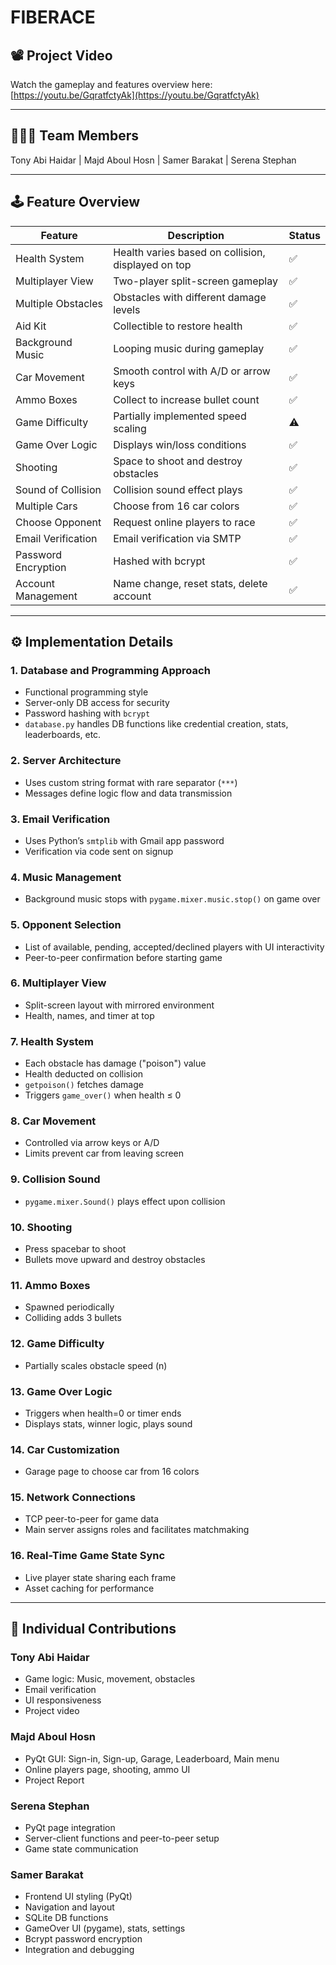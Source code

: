 # FIBERACE

## 📽️ Project Video

Watch the gameplay and features overview here: [https://youtu.be/GqratfctyAk](https://youtu.be/GqratfctyAk)

---

## 🧑‍🤝‍🧑 Team Members

Tony Abi Haidar | Majd Aboul Hosn | Samer Barakat | Serena Stephan   

---

## 🕹️ Feature Overview

| Feature                 | Description                                                                 | Status |
|-------------------------|-----------------------------------------------------------------------------|--------|
| Health System           | Health varies based on collision, displayed on top                         | ✅     |
| Multiplayer View        | Two-player split-screen gameplay                                           | ✅     |
| Multiple Obstacles      | Obstacles with different damage levels                                     | ✅     |
| Aid Kit                 | Collectible to restore health                                              | ✅     |
| Background Music        | Looping music during gameplay                                              | ✅     |
| Car Movement            | Smooth control with A/D or arrow keys                                      | ✅     |
| Ammo Boxes              | Collect to increase bullet count                                           | ✅     |
| Game Difficulty         | Partially implemented speed scaling                                        | ⚠️     |
| Game Over Logic         | Displays win/loss conditions                                               | ✅     |
| Shooting                | Space to shoot and destroy obstacles                                       | ✅     |
| Sound of Collision      | Collision sound effect plays                                               | ✅     |
| Multiple Cars           | Choose from 16 car colors                                                  | ✅     |
| Choose Opponent         | Request online players to race                                             | ✅     |
| Email Verification      | Email verification via SMTP                                                | ✅     |
| Password Encryption     | Hashed with bcrypt                                                         | ✅     |
| Account Management      | Name change, reset stats, delete account                                   | ✅     |

---

## ⚙️ Implementation Details

### 1. Database and Programming Approach
- Functional programming style
- Server-only DB access for security
- Password hashing with `bcrypt`
- `database.py` handles DB functions like credential creation, stats, leaderboards, etc.

### 2. Server Architecture
- Uses custom string format with rare separator (`***`)
- Messages define logic flow and data transmission

### 3. Email Verification
- Uses Python’s `smtplib` with Gmail app password
- Verification via code sent on signup

### 4. Music Management
- Background music stops with `pygame.mixer.music.stop()` on game over

### 5. Opponent Selection
- List of available, pending, accepted/declined players with UI interactivity
- Peer-to-peer confirmation before starting game

### 6. Multiplayer View
- Split-screen layout with mirrored environment
- Health, names, and timer at top

### 7. Health System
- Each obstacle has damage ("poison") value
- Health deducted on collision
- `getpoison()` fetches damage
- Triggers `game_over()` when health ≤ 0

### 8. Car Movement
- Controlled via arrow keys or A/D
- Limits prevent car from leaving screen

### 9. Collision Sound
- `pygame.mixer.Sound()` plays effect upon collision

### 10. Shooting
- Press spacebar to shoot
- Bullets move upward and destroy obstacles

### 11. Ammo Boxes
- Spawned periodically
- Colliding adds 3 bullets

### 12. Game Difficulty
- Partially scales obstacle speed (n)

### 13. Game Over Logic
- Triggers when health=0 or timer ends
- Displays stats, winner logic, plays sound

### 14. Car Customization
- Garage page to choose car from 16 colors

### 15. Network Connections
- TCP peer-to-peer for game data
- Main server assigns roles and facilitates matchmaking

### 16. Real-Time Game State Sync
- Live player state sharing each frame
- Asset caching for performance

---

## 👥 Individual Contributions

### Tony Abi Haidar
- Game logic: Music, movement, obstacles
- Email verification
- UI responsiveness
- Project video

### Majd Aboul Hosn
- PyQt GUI: Sign-in, Sign-up, Garage, Leaderboard, Main menu
- Online players page, shooting, ammo UI
- Project Report

### Serena Stephan
- PyQt page integration
- Server-client functions and peer-to-peer setup
- Game state communication

### Samer Barakat
- Frontend UI styling (PyQt)
- Navigation and layout
- SQLite DB functions
- GameOver UI (pygame), stats, settings
- Bcrypt password encryption
- Integration and debugging
